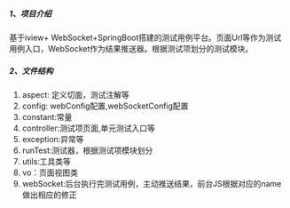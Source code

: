 ##### 1、项目介绍
 基于iview+ WebSocket+SpringBoot搭建的测试用例平台。页面Url等作为测试用例入口，WebSocket作为结果推送器。根据测试项划分的测试模块。

##### 2、文件结构
 1) aspect: 定义切面，测试注解等
 2) config: webConfig配置,webSocketConfig配置
 3) constant:常量
 4) controller:测试项页面,单元测试入口等
 5) exception:异常等
 6) runTest:测试器，根据测试项模块划分
 7) utils:工具类等
 8) vo：页面视图类
 9) webSocket:后台执行完测试用例，主动推送结果，前台JS根据对应的name做出相应的修正